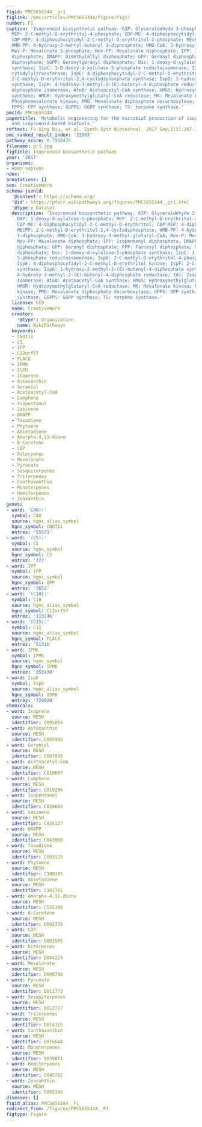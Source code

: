 ```yaml
---
figid: PMC5655344__gr1
figlink: /pmc/articles/PMC5655344/figure/fig1/
number: F1
caption: 'Isoprenoid biosynthetic pathway. G3P: Glyceraldehyde 3-phosphate; DXP: 1-deoxy-d-xylulose-5-phosphate;
  MEP: 2-C-methyl-D-erythritol-4-phosphate; CDP-ME: 4-diphosphocytidyl-2-C-methyl-D-erythritol;
  CDP-MEP: 4-diphosphocytidyl-2-C-methyl-D-erythritol-2-phosphate; MEcPP: 2-C-methyl-D-erythritol-2,4-cyclodiphosphate;
  HMB-PP: 4-hydroxy-3-mehtyl-butenyl 1-diphosphate; HMG-CoA: 3-hydroxy-3-methyl-glutaryl-CoA;
  Mev-P: Mevalonate 5-phosphate; Mev-PP: Mevalonate diphosphate; IPP: Isopentenyl
  diphosphate; DMAPP: Dimethylallyl diphosphate; GPP: Geranyl diphosphate; FPP: Farnesyl
  diphosphate; GGPP: Geranylgeranyl diphosphate; Dxs: 1-deoxy-d-xylulose-5-phosphate
  synthase; IspC: 1-D-deoxy-d-xylulose 5-phosphate reductoisomerase; IspD: 2-C-methyl-D-erythritol-4-phosphate
  cytidylyltransferase; IspE: 4-diphosphocytidyl-2-C-methyl-D-erythritol kinase; IspF:
  2-C-methyl-D-erythritol-2,4-cyclodiphosphate synthase; IspG: 1-hydroxy-2-methyl-2-(E)-butenyl-4-diphosphate
  synthase; IspH: 4-hydroxy-3-methyl-2-(E)-butenyl-4-diphosphate reductase; Idi: Isopentenyl
  diphosphate isomerase; AtoB: Acetoacetyl-CoA synthase; HMGS: Hydroxymethylglutaryl-CoA
  synthase; HMGR: Hydroxymethylglutaryl-CoA reductase; MK: Mevalonate kinase; PMK:
  Phosphomevalonate kinase; PMD: Mevalonate diphosphate decarboxylase; GPPS: GPP synthase;
  FPPS: FPP synthase; GGPPS: GGPP synthase; TS: terpene synthase.'
pmcid: PMC5655344
papertitle: 'Metabolic engineering for the microbial production of isoprenoids: Carotenoids
  and isoprenoid-based biofuels.'
reftext: Fu-Xing Niu, et al. Synth Syst Biotechnol. 2017 Sep;2(3):167-175.
pmc_ranked_result_index: '21863'
pathway_score: 0.7930476
filename: gr1.jpg
figtitle: Isoprenoid biosynthetic pathway
year: '2017'
organisms:
- Homo sapiens
ndex: ''
annotations: []
seo: CreativeWork
schema-jsonld:
  '@context': https://schema.org/
  '@id': https://pfocr.wikipathways.org/figures/PMC5655344__gr1.html
  '@type': Dataset
  description: 'Isoprenoid biosynthetic pathway. G3P: Glyceraldehyde 3-phosphate;
    DXP: 1-deoxy-d-xylulose-5-phosphate; MEP: 2-C-methyl-D-erythritol-4-phosphate;
    CDP-ME: 4-diphosphocytidyl-2-C-methyl-D-erythritol; CDP-MEP: 4-diphosphocytidyl-2-C-methyl-D-erythritol-2-phosphate;
    MEcPP: 2-C-methyl-D-erythritol-2,4-cyclodiphosphate; HMB-PP: 4-hydroxy-3-mehtyl-butenyl
    1-diphosphate; HMG-CoA: 3-hydroxy-3-methyl-glutaryl-CoA; Mev-P: Mevalonate 5-phosphate;
    Mev-PP: Mevalonate diphosphate; IPP: Isopentenyl diphosphate; DMAPP: Dimethylallyl
    diphosphate; GPP: Geranyl diphosphate; FPP: Farnesyl diphosphate; GGPP: Geranylgeranyl
    diphosphate; Dxs: 1-deoxy-d-xylulose-5-phosphate synthase; IspC: 1-D-deoxy-d-xylulose
    5-phosphate reductoisomerase; IspD: 2-C-methyl-D-erythritol-4-phosphate cytidylyltransferase;
    IspE: 4-diphosphocytidyl-2-C-methyl-D-erythritol kinase; IspF: 2-C-methyl-D-erythritol-2,4-cyclodiphosphate
    synthase; IspG: 1-hydroxy-2-methyl-2-(E)-butenyl-4-diphosphate synthase; IspH:
    4-hydroxy-3-methyl-2-(E)-butenyl-4-diphosphate reductase; Idi: Isopentenyl diphosphate
    isomerase; AtoB: Acetoacetyl-CoA synthase; HMGS: Hydroxymethylglutaryl-CoA synthase;
    HMGR: Hydroxymethylglutaryl-CoA reductase; MK: Mevalonate kinase; PMK: Phosphomevalonate
    kinase; PMD: Mevalonate diphosphate decarboxylase; GPPS: GPP synthase; FPPS: FPP
    synthase; GGPPS: GGPP synthase; TS: terpene synthase.'
  license: CC0
  name: CreativeWork
  creator:
    '@type': Organization
    name: WikiPathways
  keywords:
  - CNOT11
  - C5
  - IPP
  - C12orf57
  - PLAC8
  - IPMK
  - ISPD
  - Isoprene
  - Astaxanthin
  - Geraniol
  - Acetoacetyl-CoA
  - Camphene
  - Isopentanol
  - Sabinene
  - DMAPP
  - Taxadiene
  - Phytoene
  - Abietadiene
  - Amorpha-4,11-diene
  - B-Carotene
  - CDP
  - Diterpenes
  - Mevalonate
  - Pyruvate
  - Sesquiterpenes
  - Triterpenes
  - Canthaxanthin
  - Monoterpenes
  - Hemiterpenes
  - Zeaxanthin
genes:
- word: 'C40):'
  symbol: C40
  source: hgnc_alias_symbol
  hgnc_symbol: CNOT11
  entrez: '55571'
- word: '(C5):'
  symbol: C5
  source: hgnc_symbol
  hgnc_symbol: C5
  entrez: '727'
- word: IPP
  symbol: IPP
  source: hgnc_symbol
  hgnc_symbol: IPP
  entrez: '3652'
- word: '(C10):'
  symbol: C10
  source: hgnc_alias_symbol
  hgnc_symbol: C12orf57
  entrez: '113246'
- word: '(C15):'
  symbol: C15
  source: hgnc_alias_symbol
  hgnc_symbol: PLAC8
  entrez: '51316'
- word: ĮPMK
  symbol: IPMK
  source: hgnc_symbol
  hgnc_symbol: IPMK
  entrez: '253430'
- word: IspD
  symbol: IspD
  source: hgnc_alias_symbol
  hgnc_symbol: ISPD
  entrez: '729920'
chemicals:
- word: Isoprene
  source: MESH
  identifier: C005059
- word: Astaxanthin
  source: MESH
  identifier: C005948
- word: Geraniol
  source: MESH
  identifier: C007836
- word: Acetoacetyl-CoA
  source: MESH
  identifier: C010667
- word: Camphene
  source: MESH
  identifier: C019286
- word: Isopentanol
  source: MESH
  identifier: C029683
- word: Sabinene
  source: MESH
  identifier: C035127
- word: DMAPP
  source: MESH
  identifier: C043060
- word: Taxadiene
  source: MESH
  identifier: C093125
- word: Phytoene
  source: MESH
  identifier: C100185
- word: Abietadiene
  source: MESH
  identifier: C101761
- word: Amorpha-4,11-diene
  source: MESH
  identifier: C515348
- word: B-Carotene
  source: MESH
  identifier: D002338
- word: CDP
  source: MESH
  identifier: D003565
- word: Diterpenes
  source: MESH
  identifier: D004224
- word: Mevalonate
  source: MESH
  identifier: D008798
- word: Pyruvate
  source: MESH
  identifier: D011773
- word: Sesquiterpenes
  source: MESH
  identifier: D012717
- word: Triterpenes
  source: MESH
  identifier: D014315
- word: Canthaxanthin
  source: MESH
  identifier: D016644
- word: Monoterpenes
  source: MESH
  identifier: D039821
- word: Hemiterpenes
  source: MESH
  identifier: D045782
- word: Zeaxanthin
  source: MESH
  identifier: D065146
diseases: []
figid_alias: PMC5655344__F1
redirect_from: /figures/PMC5655344__F1
figtype: Figure
---
```

